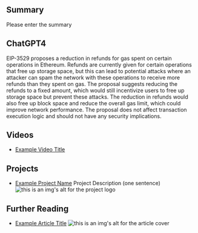 ## Summary

Please enter the summary

## ChatGPT4

EIP-3529 proposes a reduction in refunds for gas spent on certain operations in Ethereum. Refunds are currently given for certain operations that free up storage space, but this can lead to potential attacks where an attacker can spam the network with these operations to receive more refunds than they spent on gas. The proposal suggests reducing the refunds to a fixed amount, which would still incentivize users to free up storage space but prevent these attacks. The reduction in refunds would also free up block space and reduce the overall gas limit, which could improve network performance. The proposal does not affect transaction execution logic and should not have any security implications.

## Videos

- [Example Video Title](https://www.youtube.com/watch?v=TDGq4aeevgY)

## Projects

- [Example Project Name](https://xxxx.xxx/xxxxx) Project Description (one sentence) ![this is an img's alt for the project logo](https://xxxx.xxx/project-logo.xxx)

## Further Reading

- [Example Article Title](https://xxxx.xxx/xxxxx) ![this is an img's alt for the article cover](https://xxxx.xxx/article-cover.xxx)
